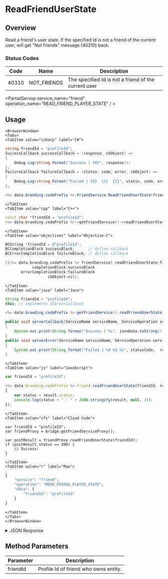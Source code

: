 # ReadFriendUserState
## Overview
Read a friend's user state. If the specified Id is not a friend of the current user, will get "Not friends" message (40310) back.


### Status Codes
Code | Name | Description
---- | ---- | -----------
40310 | NOT_FRIENDS  | The specified Id is not a friend of the current user

<PartialServop service_name="friend" operation_name="READ_FRIEND_PLAYER_STATE" / >

## Usage

```mdx-code-block
<BrowserWindow>
<Tabs>
<TabItem value="csharp" label="C#">
```

```csharp
string friendId = "profileId";
SuccessCallback successCallback = (response, cbObject) =>
{
    Debug.Log(string.Format("Success | {0}", response));
};
FailureCallback failureCallback = (status, code, error, cbObject) =>
{
    Debug.Log(string.Format("Failed | {0}  {1}  {2}", status, code, error));
};

<%= data.branding.codePrefix %>.FriendService.ReadFriendUserState(friendId, successCallback, failureCallback);
```

```mdx-code-block
</TabItem>
<TabItem value="cpp" label="C++">
```

```cpp
const char *friendId = "profileId";
<%= data.branding.codePrefix %>->getFriendService()->readFriendUserState(friendId, this);
```

```mdx-code-block
</TabItem>
<TabItem value="objectivec" label="Objective-C">
```

```objectivec
NSString *friendId = @"profileId";
BCCompletionBlock successBlock;      // define callback
BCErrorCompletionBlock failureBlock; // define callback

[[<%= data.branding.codePrefix %> friendService] readFriendUserState:friendId
            completionBlock:successBlock
       errorCompletionBlock:failureBlock
                   cbObject:nil];
```

```mdx-code-block
</TabItem>
<TabItem value="java" label="Java">
```

```java
String friendId = "profileId";
this; // implements IServerCallback

<%= data.branding.codePrefix %>.getFriendService().readFriendUserState(friendId, this);

public void serverCallback(ServiceName serviceName, ServiceOperation serviceOperation, JSONObject jsonData)
{
    System.out.print(String.format("Success | %s", jsonData.toString()));
}
public void serverError(ServiceName serviceName, ServiceOperation serviceOperation, int statusCode, int reasonCode, String jsonError)
{
    System.out.print(String.format("Failed | %d %d %s", statusCode,  reasonCode, jsonError.toString()));
}
```

```mdx-code-block
</TabItem>
<TabItem value="js" label="JavaScript">
```

```javascript
var friendId = "profileId";

<%= data.branding.codePrefix %>.friend.readFriendUserState(friendId, result =>
{
	var status = result.status;
	console.log(status + " : " + JSON.stringify(result, null, 2));
});
```

```mdx-code-block
</TabItem>
<TabItem value="cfs" label="Cloud Code">
```

```cfscript
var friendId = "profileId";
var friendProxy = bridge.getFriendServiceProxy();

var postResult = friendProxy.readFriendUserState(friendId);
if (postResult.status == 200) {
    // Success!
}
```

```mdx-code-block
</TabItem>
<TabItem value="r" label="Raw">
```

```r
{
	"service": "friend",
	"operation": "READ_FRIEND_PLAYER_STATE",
	"data": {
		"friendId": "profileId"
	}
}
```

```mdx-code-block
</TabItem>
</Tabs>
</BrowserWindow>
```

<details>
<summary>JSON Response</summary>

```json
{
    "status": 200,
    "data": {
        "vcPurchased": 0,
        "xpCapped": false,
        "experiencePoints": 9796,
        "playerName": "",
        "vcClaimed": 0,
        "parentProfileId": null,
        "countryCode": null,
        "loginCount": 106,
        "server_time": 1449863680011,
        "experienceLevel": 11,
        "entities": [
            {
                "entityId": "a3abc2ad-13ee-47a8-86a5-9c0a83f90314",
                "entityType": "PlayerData",
                "version": 99,
                "data": {
                    "ALL_TIME_SCORE": 1003750
                },
                "acl": {
                    "other": 1
                },
                "createdAt": 1425909205616,
                "updatedAt": 1430338431696
            }
        ],
        "currency": {
            "coin": {
                "purchased": 9975000,
                "balance": 9968735,
                "consumed": 43500,
                "awarded": 37235
            }
        },
        "statistics": {
            "SCORE_STREAK_COUNT": 2
        },
        "abTestingId": 70,
        "id": "bb05182d-ff0c-4740-ae65-482751e74949",
        "profileId": "bb05182d-ff0c-4740-ae65-482751e74949"
    }
}
```
</details>

## Method Parameters
Parameter | Description
--------- | -----------
friendId | Profile Id of friend who owns entity.


